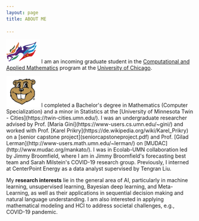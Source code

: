 ```yaml
---
layout: page
title: ABOUT ME

---
```

![](/assets/img/imageuc.png) 
I am an incoming graduate student in the [Computational and Applied Mathematics](https://cam.uchicago.edu/) program at the [University of Chicago](https://www.uchicago.edu/).                  

<img src="/assets/img/imageumn.png" width="90"> 
I completed a Bachelor's degree in Mathematics (Computer Specialization) and a minor in Statistics at the [University of Minnesota Twin - Cities](https://twin-cities.umn.edu/). I was an undergraduate researcher advised by Prof. [Maria Gini](https://www-users.cs.umn.edu/~gini/) and worked with Prof. [Karel Prikry](https://de.wikipedia.org/wiki/Karel_Prikry) on a [senior capstone project](seniorcapstoneproject.pdf) and Prof. [Gilad Lerman](http://www-users.math.umn.edu/~lerman/) on [MUDAC](http://www.mudac.org/mankato/). I was in Ecolab-UMN collaboration led by Jimmy Broomfield, where I am in Jimmy Broomfield's forecasting best team and Sarah Milstein's COVID-19 research group. Previously, I interned at CenterPoint Energy as a data analyst supervised by Tengran Liu.

My **research interests** lie in the general area of AI, particularly in machine learning, unsupervised learning, Bayesian deep learning, and Meta-Learning, as well as their applications in sequential decision making and natural language understanding. I am also interested in applying mathematical modeling and HCI to address societal challenges, e.g., COVID-19 pandemic.
